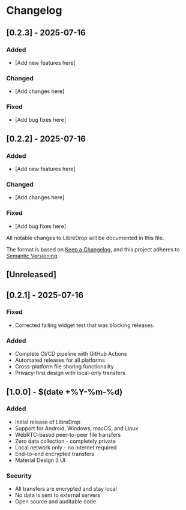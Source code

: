 # Changelog

## [0.2.3] - 2025-07-16

### Added
- [Add new features here]

### Changed
- [Add changes here]

### Fixed
- [Add bug fixes here]

## [0.2.2] - 2025-07-16

### Added
- [Add new features here]

### Changed
- [Add changes here]

### Fixed
- [Add bug fixes here]

All notable changes to LibreDrop will be documented in this file.

The format is based on [Keep a Changelog](https://keepachangelog.com/en/1.0.0/),
and this project adheres to [Semantic Versioning](https://semver.org/spec/v2.0.0.html).

## [Unreleased]

## [0.2.1] - 2025-07-16

### Fixed
- Corrected failing widget test that was blocking releases.


### Added
- Complete CI/CD pipeline with GitHub Actions
- Automated releases for all platforms
- Cross-platform file sharing functionality
- Privacy-first design with local-only transfers

## [1.0.0] - $(date +%Y-%m-%d)

### Added
- Initial release of LibreDrop
- Support for Android, Windows, macOS, and Linux
- WebRTC-based peer-to-peer file transfers
- Zero data collection - completely private
- Local network only - no internet required
- End-to-end encrypted transfers
- Material Design 3 UI

### Security
- All transfers are encrypted and stay local
- No data is sent to external servers
- Open source and auditable code
